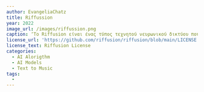 ```yaml
---
author: EvangeliaChatz
title: Riffussion
year: 2022
image_url: /images/riffussion.png
caption: ‘Το Riffusion είναι ένας τύπος τεχνητού νευρωνικού δικτύου που παράγει μουσική χρησιμοποιώντας εικόνες ήχου αντί για ήχο. Δημιουργήθηκε από τους Seth Forsgren και Hayk Martiros και βασίζεται στο Stable Diffusion, ένα προϋπάρχον μοντέλο ανοιχτού κώδικα για τη δημιουργία εικόνων από προτροπές κειμένου.’
license_url: 'https://github.com/riffusion/riffusion/blob/main/LICENSE'
license_text: Riffusion License
categories:
  - AI Alorigthm
  - AI Models
  - Text to Music
tags:
  -  
---
```

